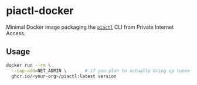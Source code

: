 # piactl-docker

Minimal Docker image packaging the [`piactl`](https://github.com/pia-client/piactl) CLI from Private Internet Access.

## Usage

```bash
docker run --rm \
  --cap-add=NET_ADMIN \       # if you plan to actually bring up tunnels
  ghcr.io/<your-org>/piactl:latest version
